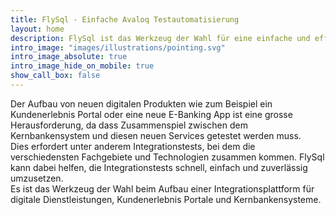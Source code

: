 ```yaml
---
title: FlySql - Einfache Avaloq Testautomatisierung
layout: home
description: FlySql ist das Werkzeug der Wahl für eine einfache und effiziente Avaloq Testautomatisierung
intro_image: "images/illustrations/pointing.svg"
intro_image_absolute: true
intro_image_hide_on_mobile: true
show_call_box: false
---
```


Der Aufbau von neuen digitalen Produkten wie zum Beispiel ein Kundenerlebnis Portal oder eine neue E-Banking App ist eine grosse Herausforderung, da dass Zusammenspiel zwischen dem Kernbankensystem und diesen neuen Services getestet werden muss.   
Dies erfordert unter anderem Integrationstests, bei dem die verschiedensten Fachgebiete und Technologien zusammen kommen. FlySql kann dabei helfen, die Integrationstests schnell, einfach und zuverlässig umzusetzen.  
Es ist das Werkzeug der Wahl beim Aufbau einer Integrationsplattform für digitale Dienstleistungen, Kundenerlebnis Portale und Kernbankensysteme.
